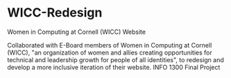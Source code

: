# WICC-Redesign
Women in Computing at Cornell (WICC) Website

Collaborated with E-Board members of Women in Computing at Cornell (WICC), "an organization of women and allies creating opportunities for technical and leadership growth for people of all identities", to redesign and develop a more inclusive iteration of their website. INFO 1300 Final Project

